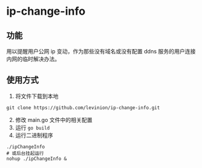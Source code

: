 # ip-change-info

## 功能

用以提醒用户公网 ip 变动，作为那些没有域名或没有配置 ddns 服务的用户连接内网的临时解决办法。

## 使用方式

1. 将文件下载到本地
```
git clone https://github.com/levinion/ip-change-info.git
```
2. 修改 main.go 文件中的相关配置
3. 运行 `go build`
4. 运行二进制程序
```
./ipChangeInfo
# 或后台挂起运行
nohup ./ipChangeInfo &
```